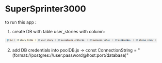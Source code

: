 # SuperSprinter3000
to run this app :
1. create DB with table user_stories with column:


![GitHub Logo](https://github.com/KozubIgn/SuperSprinter3000/blob/638c9304ec30781d39a3b76457c3ef878c07c3ea/screenshot.png?raw=true)


2. add DB credentials into poolDB.js -> const ConnectionString = "(format://postgres://user:password@host:port/database)"
